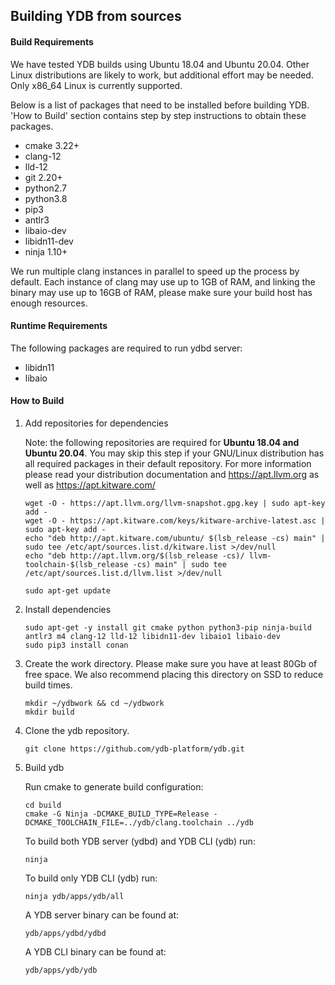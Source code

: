## Building YDB from sources

#### Build Requirements
 We have tested YDB builds using Ubuntu 18.04 and Ubuntu 20.04. Other Linux distributions are likely to work, but additional effort may be needed. Only x86_64 Linux is currently supported.

 Below is a list of packages that need to be installed before building YDB. 'How to Build' section contains step by step instructions to obtain these packages.

 - cmake 3.22+
 - clang-12
 - lld-12
 - git 2.20+
 - python2.7
 - python3.8
 - pip3
 - antlr3
 - libaio-dev
 - libidn11-dev
 - ninja 1.10+

 We run multiple clang instances in parallel to speed up the process by default. Each instance of clang may use up to 1GB of RAM, and linking the binary may use up to 16GB of RAM, please make sure your build host has enough resources.

#### Runtime Requirements
 The following packages are required to run ydbd server:

 - libidn11
 - libaio

#### How to Build

1. Add repositories for dependencies

    Note: the following repositories are required for **Ubuntu 18.04 and Ubuntu 20.04**. You may skip this step if your GNU/Linux distribution has all required packages in their default repository.
    For more information please read your distribution documentation and https://apt.llvm.org as well as https://apt.kitware.com/
     ```
    wget -O - https://apt.llvm.org/llvm-snapshot.gpg.key | sudo apt-key add -
    wget -O - https://apt.kitware.com/keys/kitware-archive-latest.asc | sudo apt-key add -
    echo "deb http://apt.kitware.com/ubuntu/ $(lsb_release -cs) main" | sudo tee /etc/apt/sources.list.d/kitware.list >/dev/null
    echo "deb http://apt.llvm.org/$(lsb_release -cs)/ llvm-toolchain-$(lsb_release -cs) main" | sudo tee /etc/apt/sources.list.d/llvm.list >/dev/null

    sudo apt-get update
     ```

1. Install dependencies

    ```
    sudo apt-get -y install git cmake python python3-pip ninja-build antlr3 m4 clang-12 lld-12 libidn11-dev libaio1 libaio-dev
    sudo pip3 install conan
     ```

 1. Create the work directory. Please make sure you have at least 80Gb of free space. We also recommend placing this directory on SSD to reduce build times.
    ```
    mkdir ~/ydbwork && cd ~/ydbwork
    mkdir build
    ```

 1. Clone the ydb repository.
    ```
    git clone https://github.com/ydb-platform/ydb.git
    ```

 1. Build ydb

    Run cmake to generate build configuration:

    ```
    cd build
    cmake -G Ninja -DCMAKE_BUILD_TYPE=Release -DCMAKE_TOOLCHAIN_FILE=../ydb/clang.toolchain ../ydb
    ```

    To build both YDB server (ydbd) and YDB CLI (ydb) run:
    ```
    ninja
    ```

    To build only YDB CLI (ydb) run:
    ```
    ninja ydb/apps/ydb/all
    ```

    A YDB server binary can be found at:
    ```
    ydb/apps/ydbd/ydbd
    ```
    A YDB CLI binary can be found at:
    ```
    ydb/apps/ydb/ydb
    ```
